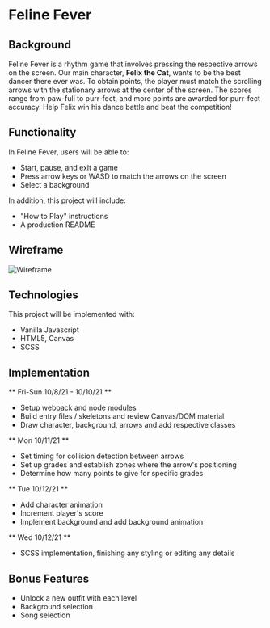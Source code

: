 # Feline Fever

## Background

Feline Fever is a rhythm game that involves pressing the respective arrows on the screen. Our main character, **Felix the Cat**, wants to be the best dancer there ever was. To obtain points, the player must match the scrolling arrows with the stationary arrows at the center of the screen. The scores range from paw-full to purr-fect, and more points are awarded for purr-fect accuracy. Help Felix win his dance battle and beat the competition!

## Functionality

In Feline Fever, users will be able to:

- Start, pause, and exit a game
- Press arrow keys or WASD to match the arrows on the screen
- Select a background

In addition, this project will include:

- "How to Play" instructions
- A production README

## Wireframe

![Wireframe](https://user-images.githubusercontent.com/78716708/136467909-075d46b3-f6ac-44db-93e6-81e94bc114a6.png)

## Technologies

This project will be implemented with:

- Vanilla Javascript
- HTML5, Canvas
- SCSS

## Implementation

** Fri-Sun 10/8/21 - 10/10/21 **
- Setup webpack and node modules
- Build entry files / skeletons and review Canvas/DOM material
- Draw character, background, arrows and add respective classes

** Mon 10/11/21 **
- Set timing for collision detection between arrows
- Set up grades and establish zones where the arrow's positioning 
- Determine how many points to give for specific grades

** Tue 10/12/21 **
- Add character animation
- Increment player's score
- Implement background and add background animation

** Wed 10/12/21 **
- SCSS implementation, finishing any styling or editing any details

## Bonus Features

- Unlock a new outfit with each level
- Background selection
- Song selection
